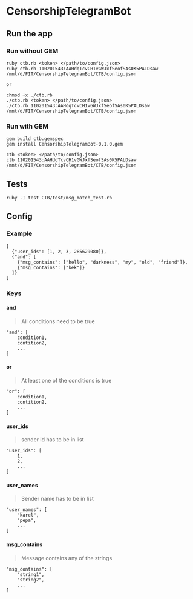 # CensorshipTelegramBot

## Run the app
### Run without GEM
```
ruby ctb.rb <token> </path/to/config.json>
ruby ctb.rb 110201543:AAHdqTcvCH1vGWJxfSeofSAs0K5PALDsaw /mnt/d/FIT/CensorshipTelegramBot/CTB/config.json

or

chmod +x ./ctb.rb
./ctb.rb <token> </path/to/config.json>
./ctb.rb 110201543:AAHdqTcvCH1vGWJxfSeofSAs0K5PALDsaw /mnt/d/FIT/CensorshipTelegramBot/CTB/config.json
```

### Run with GEM
```
gem build ctb.gemspec
gem install CensorshipTelegramBot-0.1.0.gem

ctb <token> </path/to/config.json>
ctb 110201543:AAHdqTcvCH1vGWJxfSeofSAs0K5PALDsaw /mnt/d/FIT/CensorshipTelegramBot/CTB/config.json
```

## Tests
```
ruby -I test CTB/test/msg_match_test.rb
```

## Config
### Example
```
[
  {"user_ids": [1, 2, 3, 285629080]},
  {"and": [
    {"msg_contains": ["hello", "darkness", "my", "old", "friend"]},
    {"msg_contains": ["kek"]}
  ]}
]
```
### Keys
#### and
>All conditions need to be true
```
"and": [
    condition1,
    contition2,
    ...
]
```
#### or
>At least one of the conditions is true
```
"or": [
    condition1,
    contition2,
    ...
]
```
#### user_ids
>sender id has to be in list
```
"user_ids": [
    1,
    2,
    ...
]
```
#### user_names
>Sender name has to be in list
```
"user_names": [
    "karel",
    "pepa",
    ...
]
```
#### msg_contains
>Message contains any of the strings
```
"msg_contains": [
    "string1",
    "string2",
    ...
]
```